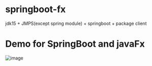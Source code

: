 # springboot-fx
jdk15 + JMPS(except spring module) + springboot + package client 
# Demo for SpringBoot and javaFx
![image](https://user-images.githubusercontent.com/22573382/117105678-1babe980-adb1-11eb-982c-f4b2eebc4a15.png)

